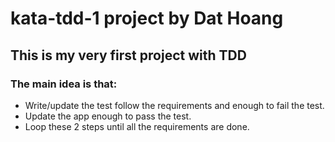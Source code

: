 # kata-tdd-1 project by Dat Hoang
## This is my very first project with TDD

### The main idea is that:
* Write/update the test follow the requirements and enough to fail the test.
* Update the app enough to pass the test.
* Loop these 2 steps until all the requirements are done.
